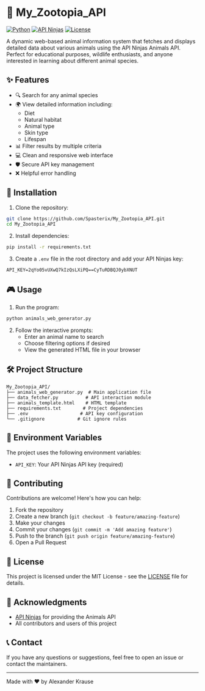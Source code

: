 # 🦁 My_Zootopia_API

[![Python](https://img.shields.io/badge/Python-3.7+-blue.svg)](https://www.python.org/downloads/)
[![API Ninjas](https://img.shields.io/badge/API-Ninjas-orange.svg)](https://api-ninjas.com/api/animals)
[![License](https://img.shields.io/badge/license-MIT-green.svg)](https://opensource.org/licenses/MIT)

A dynamic web-based animal information system that fetches and displays detailed data about various animals using the API Ninjas Animals API. Perfect for educational purposes, wildlife enthusiasts, and anyone interested in learning about different animal species.

## ✨ Features

- 🔍 Search for any animal species
- 🌍 View detailed information including:
  - Diet
  - Natural habitat
  - Animal type
  - Skin type
  - Lifespan
- 📊 Filter results by multiple criteria
- 💻 Clean and responsive web interface
- 🛡️ Secure API key management
- ❌ Helpful error handling

## 🚀 Installation

1. Clone the repository:
```bash
git clone https://github.com/Spasterix/My_Zootopia_API.git
cd My_Zootopia_API
```

2. Install dependencies:
```bash
pip install -r requirements.txt
```

3. Create a `.env` file in the root directory and add your API Ninjas key:
```
API_KEY=2qYo05vUXwQ7kIzQsLXiPQ==CyTuRDBQJ0ybXNUT
```

## 🎮 Usage

1. Run the program:
```bash
python animals_web_generator.py
```

2. Follow the interactive prompts:
   - Enter an animal name to search
   - Choose filtering options if desired
   - View the generated HTML file in your browser

## 🛠️ Project Structure

```
My_Zootopia_API/
├── animals_web_generator.py  # Main application file
├── data_fetcher.py          # API interaction module
├── animals_template.html    # HTML template
├── requirements.txt        # Project dependencies
├── .env                   # API key configuration
└── .gitignore            # Git ignore rules
```

## 🔑 Environment Variables

The project uses the following environment variables:
- `API_KEY`: Your API Ninjas API key (required)

## 🤝 Contributing

Contributions are welcome! Here's how you can help:

1. Fork the repository
2. Create a new branch (`git checkout -b feature/amazing-feature`)
3. Make your changes
4. Commit your changes (`git commit -m 'Add amazing feature'`)
5. Push to the branch (`git push origin feature/amazing-feature`)
6. Open a Pull Request

## 📝 License

This project is licensed under the MIT License - see the [LICENSE](LICENSE) file for details.

## 🙏 Acknowledgments

- [API Ninjas](https://api-ninjas.com/) for providing the Animals API
- All contributors and users of this project

## 📞 Contact

If you have any questions or suggestions, feel free to open an issue or contact the maintainers.

---
Made with ❤️ by Alexander Krause 
